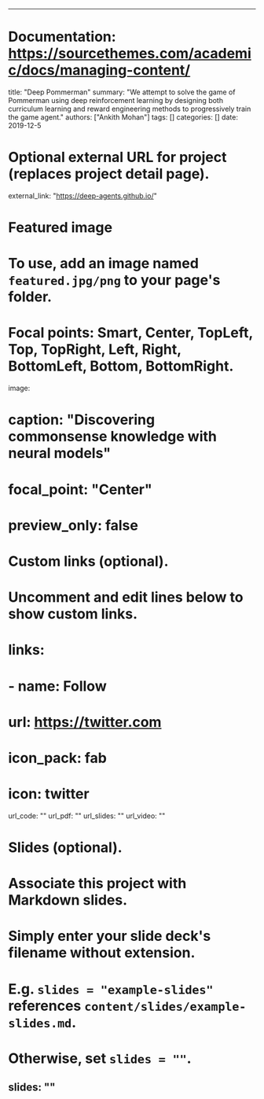 
---
# Documentation: https://sourcethemes.com/academic/docs/managing-content/

title: "Deep Pommerman"
summary: "We attempt to solve the game of Pommerman using deep reinforcement learning by designing both curriculum learning and reward engineering methods to progressively train the game agent."
authors: ["Ankith Mohan"]
tags: []
categories: []
date: 2019-12-5

# Optional external URL for project (replaces project detail page).
external_link: "https://deep-agents.github.io/"

# Featured image
# To use, add an image named `featured.jpg/png` to your page's folder.
# Focal points: Smart, Center, TopLeft, Top, TopRight, Left, Right, BottomLeft, Bottom, BottomRight.
image:
#  caption: "Discovering commonsense knowledge with neural models"
#  focal_point: "Center"
#  preview_only: false

# Custom links (optional).
#   Uncomment and edit lines below to show custom links.
# links:
# - name: Follow
#   url: https://twitter.com
#   icon_pack: fab
#   icon: twitter

url_code: ""
url_pdf: ""
url_slides: ""
url_video: ""

# Slides (optional).
#   Associate this project with Markdown slides.
#   Simply enter your slide deck's filename without extension.
#   E.g. `slides = "example-slides"` references `content/slides/example-slides.md`.
#   Otherwise, set `slides = ""`.
slides: ""
---